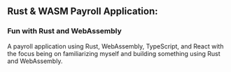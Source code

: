## Rust & WASM Payroll Application:
### Fun with Rust and WebAssembly

A payroll application using Rust, WebAssembly, TypeScript, and React with the focus being on familiarizing myself and building something using Rust and WebAssembly.